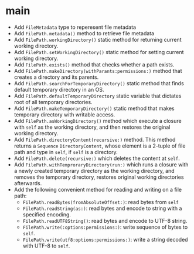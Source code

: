 # main

- Add `FileMetadata` type to reperesent file metadata
- Add `FilePath.metadata()` method to retrieve file metadata
- Add `FilePath.workingDirectory()` static method for returning current working directory.
- Add `FilePath.setWorkingDirectory()` static method for setting current working directory.
- Add `FilePath.exists()` method that checks whether a path exists.
- Add `FilePath.makeDirectory(withParants:permissions:)` method that creates a directory and its parents.
- Add `FilePath.searchForTemporaryDirectory()` static method that finds default temporary directory in an OS.
- Add `FilePath.defaultTemporaryDirectory` static variable that dictates root of all temporary directories.
- Add `FilePath.makeTemporaryDirectory()` static method that makes temporary directory with writable access.
- Add `FilePath.asWorkingDirectory()` method which execute a closure with `self` as the working directory, and
  then restores the original working directory.
- Add `FilePath.directoryContent(recursive:)` method. This method returns a `Sequence` `DirectoryContent`,
  whose element is a 2-tuple of file path and type in `self`, if `self` is a directory.
- Add `FilePath.delete(recursive:)` which deletes the content at `self`.
- Add `FilePath.withTemproraryDirectory(run:)` which runs a closure with a newly created temporary directory
  as the working directory, and removes the temporary directory, restores original working directories
  afterwards.
- Add the following convenient method for reading and writing on a file path:
    * `FilePath.readBytes(fromAbsoluteOffset:)`: read bytes from `self`
    * `FilePath.readString(as:)`: read bytes and encode to string with a specified encoding.
    * `FilePath.readUTF8String()`: read bytes and encode to UTF-8 string.
    * `FilePath.write(:options:permissions:)`: write sequence of bytes to `self`.
    * `FilePath.write(utf8:options:permissions:)`: write a string decoded with UTF-8 to `self`.

